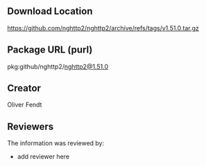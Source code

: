 ## Download Location

https://github.com/nghttp2/nghttp2/archive/refs/tags/v1.51.0.tar.gz

## Package URL (purl)

pkg:github/nghttp2/nghttp2@1.51.0

## Creator

Oliver Fendt

## Reviewers

The information was reviewed by:

* add reviewer here
